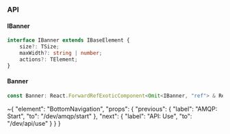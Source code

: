 

### API

#### IBanner

```ts
interface IBanner extends IBaseElement {
    size?: TSize;
    maxWidth?: string | number;
    actions?: TElement;
}
```

#### Banner

```ts
const Banner: React.ForwardRefExoticComponent<Omit<IBanner, "ref"> & React.RefAttributes<unknown>>;
```


~{
  "element": "BottomNavigation",
  "props": {
    "previous": {
      "label": "AMQP: Start",
      "to": "/dev/amqp/start"
    },
    "next": {
      "label": "API: Use",
      "to": "/dev/api/use"
    }
  }
}
